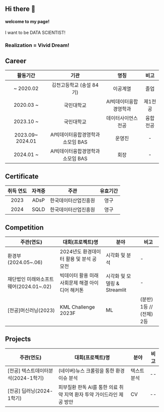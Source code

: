 ## Hi there 👋
#### welcome to my page!
I want to be DATA SCIENTIST! 

### Realization = Vivid Dream!

## Career
| 활동기간 | 기관 | 명칭 | 비고 |
| :------: | :------: | :------: | :------: |
| ~ 2020.02 | 김천고등학교 (송설 84기) | 이공계열 | 졸업 |
| 2020.03 ~ | 국민대학교 | AI빅데이터융합경영학과 | 제1전공 |
| 2023.10 ~ | 국민대학교 | 데이터사이언스전공 | 융합전공 |
| 2023.09~ 2024.01 | AI빅데이터융합경영학과 소모임 BAS | 운영진 | - |
| 2024.01 ~  | AI빅데이터융합경영학과 소모임 BAS | 회장 | - |


## Certificate
|취득 연도|자격증|주관|유효기간|
| :------: | :------: | :------: | :------: |
|2023|ADsP|한국데이터산업진흥원|영구|
|2024|SQLD|한국데이터산업진흥원|영구|


## Competition
|주관(연도)|대회(프로젝트)명|분야|비고|
|------|---|---|---|
|환경부(2024.05~.06)| 2024년도 환경데이터 활용 및 분석 공모전 | 시각화 및 분석 | - |
|재단법인 미래와소프트웨어(2024.01~.02)| 빅데이터 활용 미래 사회문제 해결 아이디어 해커톤 | 시각화 및 모델링 & Streamlit | - |
|[전공]머신러닝(2023)|KML Challenge 2023F| ML |(분반) 1등 // (전체) 2등|
## Projects
|주관(연도)|대회(프로젝트)명|분야|비고|
|------|---|---|---|
|[전공] 텍스트데이터분석(2024-1학기)|(네이버)뉴스 크롤링을 통한 환경 이슈 분석|텍스트 분석|--|
|[전공] 딥러닝(2024-1학기)|피부질환 판독 AI를 통한 의료 취약 지역 환자 투약 가이드라인 제공 방안|CV|--|

<!--
**sangwook01/sangwook01** is a ✨ _special_ ✨ repository because its `README.md` (this file) appears on your GitHub profile.

Here are some ideas to get you started:

- 🔭 I’m currently working on ... KOOKMIN.univ 
- 🌱 I’m currently learning ...
- 👯 I’m looking to collaborate on ...
- 🤔 I’m looking for help with ...
- 💬 Ask me about ...
- 📫 How to reach me: ...
- 😄 Pronouns: ...
- ⚡ Fun fact: ...
-->
